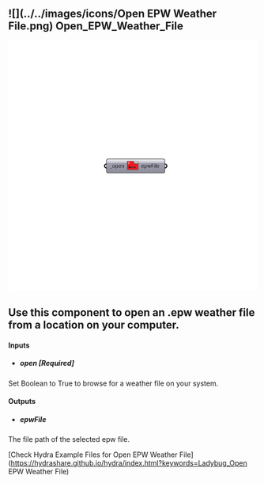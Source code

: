 ## ![](../../images/icons/Open EPW Weather File.png) Open_EPW_Weather_File

![](../../images/components/Open_EPW_Weather_File.png)

Use this component to open an .epw weather file from a location on your computer.
 -
 

#### Inputs
* ##### open [Required]
Set Boolean to True to browse for a weather file on your system.

#### Outputs
* ##### epwFile
The file path of the selected epw file.


[Check Hydra Example Files for Open EPW Weather File](https://hydrashare.github.io/hydra/index.html?keywords=Ladybug_Open EPW Weather File)